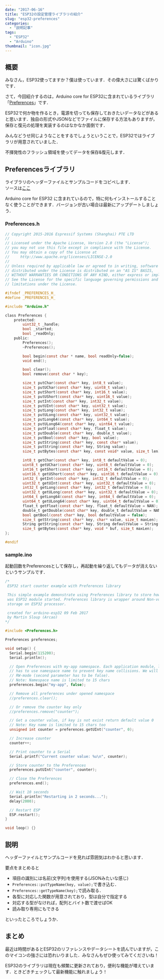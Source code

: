 ```yaml
---
date: "2017-06-16"
title: "ESP32の設定管理ライブラリの紹介"
slug: "esp32-preferences"
categories:
  - "説明記事"
tags:
  - "ESP32"
  - "Arduino"
thumbnail: "icon.jpg"
---
```


## 概要

みなさん，ESP32使ってますか？僕は使っています．その偉大さには驚くばかりです．

さて，今回紹介するのは，Arduino core for ESP32に含まれているライブラリ「[Preferences](https://github.com/espressif/arduino-esp32/tree/master/libraries/Preferences)」です．

ESP32で何か物を作るとき，電源を切っても保存しておきたいデータなどがあると思います．独自の形式やJSONなどでファイルに保存する方法もありますが，保存と復元の処理を実装するのはなかなか面倒です．

みんなどうせ同じようなことをするでしょうということで，ESP32ではライブラリが用意されていました．

不揮発性のフラッシュ領域を使ってデータを保存&復元します．

<!--more-->

## Preferencesライブラリ

ライブラリのヘッダーファイルとサンプルコードをコピペします．  
ソースは[ここ](https://github.com/espressif/arduino-esp32/tree/master/libraries/Preferences)

Arduino core for ESP32 に含まれているので，特に何もインストールすることなく使うことができます．バージョンが古い場合は最新にアップデートしましょう．

### Preferences.h

~~~c
// Copyright 2015-2016 Espressif Systems (Shanghai) PTE LTD
//
// Licensed under the Apache License, Version 2.0 (the "License");
// you may not use this file except in compliance with the License.
// You may obtain a copy of the License at
//     http://www.apache.org/licenses/LICENSE-2.0
//
// Unless required by applicable law or agreed to in writing, software
// distributed under the License is distributed on an "AS IS" BASIS,
// WITHOUT WARRANTIES OR CONDITIONS OF ANY KIND, either express or implied.
// See the License for the specific language governing permissions and
// limitations under the License.

#ifndef _PREFERENCES_H_
#define _PREFERENCES_H_

#include "Arduino.h"

class Preferences {
    protected:
        uint32_t _handle;
        bool _started;
        bool _readOnly;
    public:
        Preferences();
        ~Preferences();

        bool begin(const char * name, bool readOnly=false);
        void end();

        bool clear();
        bool remove(const char * key);

        size_t putChar(const char* key, int8_t value);
        size_t putUChar(const char* key, uint8_t value);
        size_t putShort(const char* key, int16_t value);
        size_t putUShort(const char* key, uint16_t value);
        size_t putInt(const char* key, int32_t value);
        size_t putUInt(const char* key, uint32_t value);
        size_t putLong(const char* key, int32_t value);
        size_t putULong(const char* key, uint32_t value);
        size_t putLong64(const char* key, int64_t value);
        size_t putULong64(const char* key, uint64_t value);
        size_t putFloat(const char* key, float_t value);
        size_t putDouble(const char* key, double_t value);
        size_t putBool(const char* key, bool value);
        size_t putString(const char* key, const char* value);
        size_t putString(const char* key, String value);
        size_t putBytes(const char* key, const void* value, size_t len);

        int8_t getChar(const char* key, int8_t defaultValue = 0);
        uint8_t getUChar(const char* key, uint8_t defaultValue = 0);
        int16_t getShort(const char* key, int16_t defaultValue = 0);
        uint16_t getUShort(const char* key, uint16_t defaultValue = 0);
        int32_t getInt(const char* key, int32_t defaultValue = 0);
        uint32_t getUInt(const char* key, uint32_t defaultValue = 0);
        int32_t getLong(const char* key, int32_t defaultValue = 0);
        uint32_t getULong(const char* key, uint32_t defaultValue = 0);
        int64_t getLong64(const char* key, int64_t defaultValue = 0);
        uint64_t getULong64(const char* key, uint64_t defaultValue = 0);
        float_t getFloat(const char* key, float_t defaultValue = NAN);
        double_t getDouble(const char* key, double_t defaultValue = NAN);
        bool getBool(const char* key, bool defaultValue = false);
        size_t getString(const char* key, char* value, size_t maxLen);
        String getString(const char* key, String defaultValue = String());
        size_t getBytes(const char* key, void * buf, size_t maxLen);
};

#endif
~~~

### sample.ino

起動回数をPreferencesとして保存し，再起動を繰り返してもデータが消えないというサンプルです．

~~~c
/*
 ESP32 start counter example with Preferences library

 This simple example demonstrate using Preferences library to store how many times
 was ESP32 module started. Preferences library is wrapper around Non-volatile
 storage on ESP32 processor.

 created for arduino-esp32 09 Feb 2017
 by Martin Sloup (Arcao)
*/

#include <Preferences.h>

Preferences preferences;

void setup() {
  Serial.begin(115200);
  Serial.println();

  // Open Preferences with my-app namespace. Each application module, library, etc.
  // has to use namespace name to prevent key name collisions. We will open storage in
  // RW-mode (second parameter has to be false).
  // Note: Namespace name is limited to 15 chars
  preferences.begin("my-app", false);

  // Remove all preferences under opened namespace
  //preferences.clear();

  // Or remove the counter key only
  //preferences.remove("counter");

  // Get a counter value, if key is not exist return default value 0
  // Note: Key name is limited to 15 chars too
  unsigned int counter = preferences.getUInt("counter", 0);

  // Increase counter
  counter++;

  // Print counter to a Serial
  Serial.printf("Current counter value: %u\n", counter);

  // Store counter to the Preferences
  preferences.putUInt("counter", counter);

  // Close the Preferences
  preferences.end();

  // Wait 10 seconds
  Serial.println("Restarting in 2 seconds...");
  delay(2000);

  // Restart ESP
  ESP.restart();
}

void loop() {}
~~~

## 説明

ヘッダーファイルとサンプルコードを見れば雰囲気はわかると思います．

要点をまとめると

  * 項目の識別には名前(文字列)を使用する(JSONみたいな感じ)
  * `Preferences::putTypeName(key, value);`で書き込む．
  * `Preferences::getTypeName(key);`で読み取る．
  * 各型に対応した関数が用意されており，型は自分で指定する
  * 対応する型がなければ，配列とバイト数で渡せばOK
  * 読み取り専用にもできる

といったところでしょうか．

## まとめ

最近は時間があるとESP32のリファレンスやデータシートを読んでいますが，このマイコンの強さには恐れいりました．みなさんもぜひ使ってみてくださいね！

ESP32のライブラリは現在も頻繁に更新されており，便利な機能が増えています．ときどきチェックして最新機能に触れましょう！
